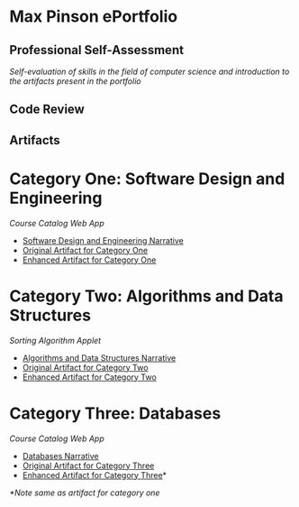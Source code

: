 # Max Pinson ePortfolio

## Professional Self-Assessment
*Self-evaluation of skills in the field of computer science and introduction to the artifacts present in the portfolio*

## Code Review

## Artifacts

# Category One: Software Design and Engineering
*Course Catalog Web App*
- [Software Design and Engineering Narrative](./Original-Artifact-1-and-3/Category-One-Narrative.md)
- [Original Artifact for Category One](./Original-Artifact-1-and-3)
- [Enhanced Artifact for Category One](./Enhanced-Artifact-1-and-3)

# Category Two: Algorithms and Data Structures
*Sorting Algorithm Applet*
- [Algorithms and Data Structures Narrative]()
- [Original Artifact for Category Two](./Original-Artifact-2)
- [Enhanced Artifact for Category Two](./Enhanced-Artifact-2)

# Category Three: Databases
*Course Catalog Web App*
- [Databases Narrative]()
- [Original Artifact for Category Three](./Original-Artifact-1-and-3)
- [Enhanced Artifact for Category Three](./Enhanced-Artifact-1-and-3)*
  
_*Note same as artifact for category one_


